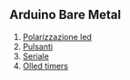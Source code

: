 

## Arduino Bare Metal
1. [Polarizzazione led](polarizzazioneled.md)
2. [Pulsanti](indexpulsanti.md)
3. [Seriale](indexseriale.md)
4. [Olled timers](indextimers.md)
<!--stackedit_data:
eyJoaXN0b3J5IjpbMTk1MTYzNTI1NV19
-->
